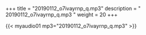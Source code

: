+++
title = "20190112_o7ivayrnp_q.mp3"
description = " 20190112_o7ivayrnp_q.mp3 "
weight = 20
+++

{{< myaudio01 mp3="20190112_o7ivayrnp_q.mp3" >}}

